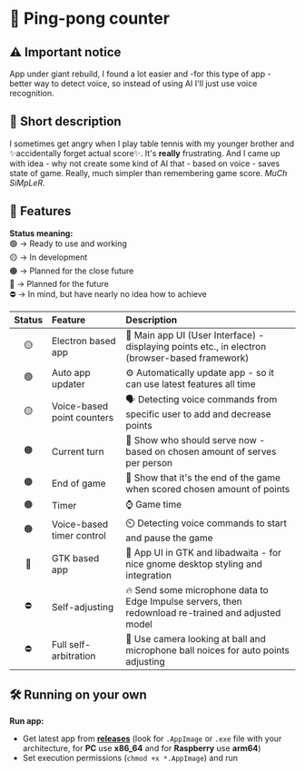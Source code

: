 # 🎉 Ping-pong counter

## ⚠️ Important notice
App under giant rebuild, I found a lot easier and -for this type of app - better way to detect voice, so instead of using AI I'll just use voice recognition.

## 🎯 Short description
 I sometimes get angry when I play table tennis with my younger brother and ✨accidentally forget actual score✨. It's **really** frustrating. And I came up with idea - why not create some kind of AI that - based on voice - saves state of game. Really, much simpler than remembering game score. *MuCh SiMpLeR.*


## 🔰 Features

**Status meaning:** <br>
🟢 -> Ready to use and working <br>
🟡 -> In development <br>
🟠 -> Planned for the close future <br>
🔴 -> Planned for the future <br>
⛔ -> In mind, but have nearly no idea how to achieve

| Status |      Feature                |    Description    |
|:------:|:----------------------------|:------------------|
|   🟡   | Electron based app          | 🦺 Main app UI (User Interface) - displaying points etc., in electron (browser-based framework) |
|   🟢   | Auto app updater            | ⚙️ Automatically update app - so it can use latest features all time |
|   🟡   | Voice-based point counters  | 🗣️ Detecting voice commands from specific user to add and decrease points |
|   🟠   | Current turn                | 🎯 Show who should serve now - based on chosen amount of serves per person |
|   🟠   | End of game                 | 🛑 Show that it's the end of the game when scored chosen amount of points |
|   🟠   | Timer                       | ⌚ Game time |
|   🟠   | Voice-based timer control   | ⏲️ Detecting voice commands to start and pause the game |
|   🔴   | GTK based app               | 👕 App UI in GTK and libadwaita - for nice gnome desktop styling and integration |
|   ⛔   | Self-adjusting              | 🔥 Send some microphone data to Edge Impulse servers, then redownload re-trained and adjusted model |
|   ⛔   | Full self-arbitration       | 📸 Use camera looking at ball and microphone ball noices for auto points adjusting |


## 🛠️ Running on your own

**Run app:**
- Get latest app from **[releases](https://github.com/LukeMech/Ping-Pong_Counter/releases/latest)** (look for `.AppImage` or `.exe` file with your architecture, for **PC** use **x86_64** and for **Raspberry** use **arm64**)
- Set execution permissions (`chmod +x *.AppImage`) and run
